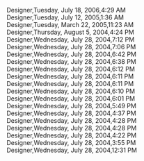﻿Designer,Tuesday, July 18, 2006,4:29 AM  Designer,Tuesday, July 12, 2005,1:36 AM  Designer,Tuesday, March 22, 2005,11:23 AM  Designer,Thursday, August 5, 2004,4:24 PM  Designer,Wednesday, July 28, 2004,7:12 PM  Designer,Wednesday, July 28, 2004,7:06 PM  Designer,Wednesday, July 28, 2004,6:42 PM  Designer,Wednesday, July 28, 2004,6:38 PM  Designer,Wednesday, July 28, 2004,6:12 PM  Designer,Wednesday, July 28, 2004,6:11 PM  Designer,Wednesday, July 28, 2004,6:11 PM  Designer,Wednesday, July 28, 2004,6:10 PM  Designer,Wednesday, July 28, 2004,6:01 PM  Designer,Wednesday, July 28, 2004,5:49 PM  Designer,Wednesday, July 28, 2004,4:37 PM  Designer,Wednesday, July 28, 2004,4:28 PM  Designer,Wednesday, July 28, 2004,4:28 PM  Designer,Wednesday, July 28, 2004,4:22 PM  Designer,Wednesday, July 28, 2004,3:55 PM  Designer,Wednesday, July 28, 2004,12:31 PM